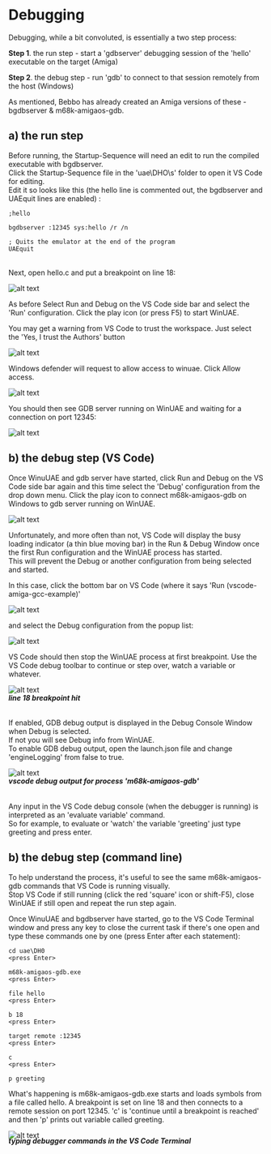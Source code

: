Debugging
===

Debugging, while a bit convoluted, is essentially a two step process:

**Step 1**. the run step - start a 'gdbserver' debugging session of the 'hello' executable on the target (Amiga) 

**Step 2**. the debug step - run 'gdb' to connect to that session remotely from the host (Windows) 

As mentioned, Bebbo has already created an Amiga versions of these -  bgdbserver & m68k-amigaos-gdb.

a) the run step
----
Before running, the Startup-Sequence will need an edit to run the compiled executable with  bgdbserver. <br>Click the Startup-Sequence file in the 'uae\DHO\s' folder to open it VS Code for editing. <br>Edit it so looks like this (the hello line is commented out, the bgdbserver and UAEquit lines are enabled) :

```
;hello

bgdbserver :12345 sys:hello /r /n

; Quits the emulator at the end of the program
UAEquit
```
<br>Next, open hello.c and put a breakpoint on line 18:

![alt text](images/dbg-break.jpg "breakpoint")

As before Select Run and Debug on the VS Code side bar and select the 'Run' configuration. Click the play icon (or press F5) to start WinUAE. 

You may get a warning from VS Code to trust the workspace. Just select the 'Yes, I trust the Authors' button

![alt text](images/trust.jpg "trust")

Windows defender will request to allow access to winuae. Click Allow access.

![alt text](images/debug-launch-warning.jpg "windows defender")

You should then see GDB server running on WinUAE and waiting for a connection on port 12345:

![alt text](images/rd.jpg "amiga output")

b) the debug step (VS Code)
----

Once WinuUAE and gdb server have started, click Run and Debug on the VS Code side bar again and this time select the 'Debug' configuration from the drop down menu. Click the play icon to connect m68k-amigaos-gdb on Windows to gdb server running on WinUAE.

![alt text](images/pi.jpg "Run and Debug")

Unfortunately, and more often than not, VS Code will display the busy loading indicator (a thin blue moving bar) in the Run & Debug Window once the first Run configuration and the WinUAE process has started.
<br> 
This will prevent the Debug or another configuration from being selected and started.

In this case, click the bottom bar on VS Code (where it says 'Run (vscode-amiga-gcc-example)' 




![alt text](images/d-select.jpg "Select debug configuration")

and select the Debug configuration from the popup list:

![alt text](images/d-select-list.jpg "selecting debug")



VS Code should then stop the WinUAE process at first breakpoint. Use the VS Code debug toolbar to continue or step over, watch a variable or whatever.

![alt text](images/d-breakpoint.jpg "breakpoint hit")
<H6 style="margin-top: -15px"><b>line 18 breakpoint hit</b></H6>


If enabled, GDB debug output is displayed in the Debug Console Window when Debug is selected. <br>If not you will see Debug info from WinUAE.<br>To enable GDB debug output, open the launch.json file and change 'engineLogging' from false to true.

![alt text](images/d-breakpoint-terminal2.jpg "terminal output")
<H6 style="margin-top: -15px"><b>vscode debug output for process 'm68k-amigaos-gdb'</b></H6>

Any input in the VS Code debug console (when the debugger is running) is interpreted as an 'evaluate variable' command. <br>So for example, to evaluate or 'watch' the variable 'greeting' just type greeting and press enter.

b) the debug step (command line)
----
To help understand the process,  it's useful to see the same m68k-amigaos-gdb commands that VS Code is running visually.<br>
Stop VS Code if still running (click the red 'square' icon or shift-F5), close WinUAE if still open and repeat the run step again.

Once WinuUAE and bgdbserver have started, go to the VS Code Terminal window and press any key to close the current task if there's one open and type these commands one by one (press Enter after each statement):

```
cd uae\DH0
<press Enter>

m68k-amigaos-gdb.exe
<press Enter>

file hello
<press Enter>

b 18
<press Enter>

target remote :12345
<press Enter>

c
<press Enter>

p greeting
```

What's happening is m68k-amigaos-gdb.exe starts and loads symbols from a file called hello. A breakpoint is set on line 18 and then connects to a remote session on port 12345. 'c' is 'continue until a breakpoint is reached' and then 'p' prints out variable called greeting.

![alt text](images/d-breakpoint-terminal.jpg "gcc debug output")
<H6 style="margin-top: -20px"><b>typing debugger commands in the VS Code Terminal  </b></H6>
